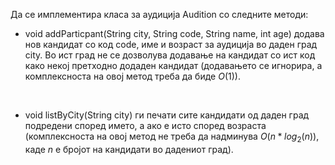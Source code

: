 Да се имплементира класа за аудиција Audition со следните методи:

- void addParticpant(String city, String code, String name, int age) додава нов кандидат со код code, име и возраст за аудиција во даден град city. Во ист град не се дозволува додавање на кандидат со ист код како некој претходно додаден кандидат (додавањето се игнорира, а комплексноста на овој метод треба да биде $O(1)$).

</br>

- void listByCity(String city) ги печати сите кандидати од даден град подредени според името, а ако е исто според возраста (комплексноста на овој метод не треба да надминува $O(n*log_2(n))$, каде $n$ е бројот на кандидати во дадениот град).
